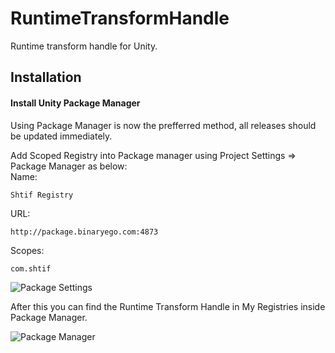 # RuntimeTransformHandle

Runtime transform handle for Unity.

## Installation

#### Install Unity Package Manager

Using Package Manager is now the prefferred method, all releases should be updated immediately.

Add Scoped Registry into Package manager using Project Settings => Package Manager as below:  
Name:  
```
Shtif Registry
```  
URL:  
```
http://package.binaryego.com:4873
```  
Scopes:  
```
com.shtif
```

![Package Settings](https://i.imgur.com/Y85kaBn.png)

After this you can find the Runtime Transform Handle in My Registries inside Package Manager.

![Package Manager](https://i.imgur.com/WZ19e94.png)
